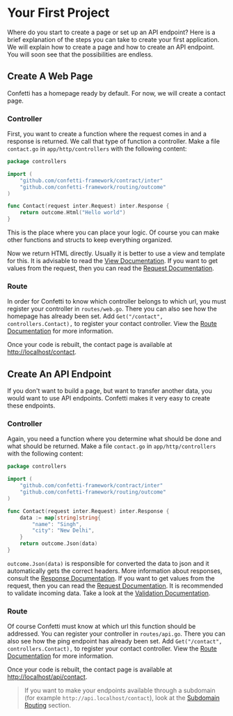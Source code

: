 # Your First Project
<ToggleDarkMode/>

Where do you start to create a page or set up an API endpoint? Here is a brief explanation of the steps you can take to create your first application. We will explain how to create a page and how to create an API endpoint. You will soon see that the possibilities are endless.

## Create A Web Page

Confetti has a homepage ready by default. For now, we will create a contact page.

### Controller

First, you want to create a function where the request comes in and a response is returned. We call that type of function a controller. Make a file `contact.go` in `app/http/controllers` with the following content:

``` go
package controllers

import (
	"github.com/confetti-framework/contract/inter"
	"github.com/confetti-framework/routing/outcome"
)

func Contact(request inter.Request) inter.Response {
	return outcome.Html("Hello world")
}
```
This is the place where you can place your logic. Of course you can make other functions and structs to keep everything organized.

Now we return HTML directly. Usually it is better to use a view and template for this. It is advisable to read the [View Documentation](../the-basics/views). If you want to get values from the request, then you can read the [Request Documentation](../the-basics/requests).

### Route

In order for Confetti to know which controller belongs to which url, you must register your controller in `routes/web.go`. There you can also see how the homepage has already been set. Add `Get("/contact", controllers.Contact),` to register your contact controller. View the [Route Documentation](../the-basics/routing) for more information.

Once your code is rebuilt, the contact page is available at [http://localhost/contact](http://localhost/contact).

## Create An API Endpoint

If you don't want to build a page, but want to transfer another data, you would want to use API endpoints. Confetti makes it very easy to create these endpoints.

### Controller

Again, you need a function where you determine what should be done and what should be returned. Make a file `contact.go` in `app/http/controllers` with the following content:

``` go
package controllers

import (
	"github.com/confetti-framework/contract/inter"
	"github.com/confetti-framework/routing/outcome"
)

func Contact(request inter.Request) inter.Response {
	data := map[string]string{
		"name": "Singh",
		"city": "New Delhi",
	}
	return outcome.Json(data)
}

```

`outcome.Json(data)` is responsible for converted the data to json and it automatically gets the correct headers. More information about responses, consult the [Response Documentation](../the-basics/responses). If you want to get values from the request, then you can read the [Request Documentation](../the-basics/requests). It is recommended to validate incoming data. Take a look at the [Validation Documentation](../the-basics/validation).

### Route

Of course Confetti must know at which url this function should be addressed. You can register your controller in `routes/api.go`. There you can also see how the ping endpoint has already been set. Add `Get("/contact", controllers.Contact),` to register your contact controller. View the [Route Documentation](../the-basics/routing) for more information.

Once your code is rebuilt, the contact page is available at [http://localhost/api/contact](http://localhost/api/contact).

> If you want to make your endpoints available through a subdomain (for example `http://api.localhost/contact`), look at the [Subdomain Routing](../the-basics/routing.html#subdomain-routing) section.
